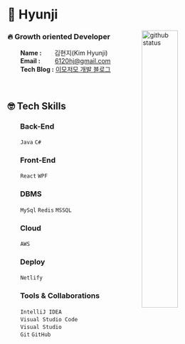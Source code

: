 # 🥕 Hyunji

<img width="40%" align="right" alt="github status" src="https://github-readme-stats.vercel.app/api?username=hj0216&show_icons=true&hide_border=true&theme=swift" />

### 🔥 Growth oriented Developer
&emsp;&ensp;&nbsp; <b>Name :</b> &emsp;&ensp; 김현지(Kim Hyunji) <br/>
&emsp;&ensp;&nbsp; <b>Email :</b> &emsp;&ensp;&nbsp; 6120hj@gmail.com <br/>
&emsp;&ensp;&nbsp; <b>Tech Blog :</b> [이모저모 개발 블로그](https://hj0216.tistory.com/) <br/>

<br/>

## 🤓 Tech Skills
### &emsp;&ensp; Back-End
&emsp;&ensp;&nbsp; `Java` `C#`

### &emsp;&ensp; Front-End
&emsp;&ensp;&nbsp; `React` `WPF`

### &emsp;&ensp; DBMS
&emsp;&ensp;&nbsp; `MySql` `Redis` `MSSQL` 

### &emsp;&ensp; Cloud
&emsp;&ensp;&nbsp; `AWS`

### &emsp;&ensp; Deploy
&emsp;&ensp;&nbsp; `Netlify`

### &emsp;&ensp; Tools & Collaborations
&emsp;&ensp;&nbsp; `IntelliJ IDEA` <br/>
&emsp;&ensp;&nbsp; `Visual Studio Code` <br/>
&emsp;&ensp;&nbsp; `Visual Studio` <br/>
&emsp;&ensp;&nbsp; `Git` `GitHub` <br/>



<!--
~ 231002

## Hyunji

<img width="45%" align="right" alt="github status" src="https://github-readme-stats.vercel.app/api?username=hj0216&show_icons=true&hide_border=true" />

### Growth oriented Developer 🔥
- 📚 [Tech Blog](https://hj0216.tistory.com/)
- 📧 6120hj@gamil.com
- 🤹‍♀️ Team Project <br/>
 [🚵‍♀️마실가실](https://drive.google.com/file/d/1yE4Iu6oACo75pvtULz1KdgSpoBO4l3ZC/view?usp=sharing), [👼한걸음](https://drive.google.com/file/d/1PVMc8o_FUc5XMZ-5ND9WrPPKa5aAjvWL/view?usp=sharing)

<br/>



### Stacks ✍️

<p>

<img width="40%" align="right" alt="boj status" src="http://mazassumnida.wtf/api/v2/generate_badge?boj=hj0216"/>
  
  <img src="https://img.shields.io/badge/JAVA-007396?style=for-the-badge&logo=java&logoColor=white">
  <img src="https://img.shields.io/badge/Spring-6DB33F?style=for-the-badge&logo=Spring&logoColor=white">
  <br/>
  <img src="https://img.shields.io/badge/oracle-F80000?style=for-the-badge&logo=oracle&logoColor=white">
  <img src="https://img.shields.io/badge/mysql-4479A1?style=for-the-badge&logo=mysql&logoColor=white">
  <br />
  <img src="https://img.shields.io/badge/react-61DAFB?style=for-the-badge&logo=react&logoColor=black">
  <img src="https://img.shields.io/badge/javascript-F7DF1E?style=for-the-badge&logo=javascript&logoColor=black">
  <img src="https://img.shields.io/badge/html-E34F26?style=for-the-badge&logo=html5&logoColor=white">
  <img src="https://img.shields.io/badge/css-1572B6?style=for-the-badge&logo=css3&logoColor=white">
  <br />
  <img src="https://img.shields.io/badge/github-181717?style=for-the-badge&logo=github&logoColor=white">

</p>



Original

✨ _special_ ✨ repository because its `README.md` (this file) appears on your GitHub profile.

Here are some ideas to get you started:

- 🔭 I’m currently working on ...
- 🌱 I’m currently learning ...
- 👯 I’m looking to collaborate on ...
- 🤔 I’m looking for help with ...
- 💬 Ask me about ...
- 📫 How to reach me: ...
- 😄 Pronouns: ...
- ⚡ Fun fact: ...
  
-->
